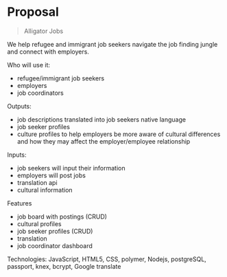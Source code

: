 # Proposal

> Alligator Jobs

We help refugee and immigrant job seekers navigate the job finding jungle and connect with employers.

Who will use it:
* refugee/immigrant job seekers
* employers
* job coordinators


Outputs:
* job descriptions translated into job seekers native language
* job seeker profiles
* culture profiles to help employers be more aware of cultural differences and how they may affect the employer/employee relationship

Inputs:
* job seekers will input their information
* employers will post jobs
* translation api
* cultural information

Features
* job board with postings (CRUD)
* cultural profiles
* job seeker profiles (CRUD)
* translation
* job coordinator dashboard

Technologies:
JavaScript, HTML5, CSS, polymer,  Nodejs, postgreSQL, passport, knex, bcrypt, Google translate

